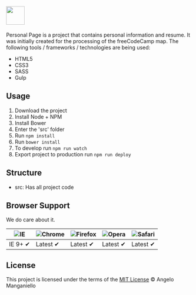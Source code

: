 # <a href='https://amanganiello90.github.io/'><img src='https://avatars3.githubusercontent.com/u/20536757?s=400&v=4' height='50'></a>

Personal Page is a project that contains personal information and resume. It was initially created for the processing of the freeCodeCamp map. The following tools / frameworks / technologies are being used:

* HTML5
* CSS3
* SASS
* Gulp


## Usage

1. Download the project
2. Install Node + NPM
3. Install Bower
4. Enter the 'src' folder
5. Run `npm install`
6. Run `bower install`
7. To develop run `npm run watch`
8. Export project to production run `npm run deploy`

## Structure
* src: Has all project code

## Browser Support

We do care about it.

![IE](https://cloud.githubusercontent.com/assets/398893/3528325/20373e76-078e-11e4-8e3a-1cb86cf506f0.png) | ![Chrome](https://cloud.githubusercontent.com/assets/398893/3528328/23bc7bc4-078e-11e4-8752-ba2809bf5cce.png) | ![Firefox](https://cloud.githubusercontent.com/assets/398893/3528329/26283ab0-078e-11e4-84d4-db2cf1009953.png) | ![Opera](https://cloud.githubusercontent.com/assets/398893/3528330/27ec9fa8-078e-11e4-95cb-709fd11dac16.png) | ![Safari](https://cloud.githubusercontent.com/assets/398893/3528331/29df8618-078e-11e4-8e3e-ed8ac738693f.png)
--- | --- | --- | --- | --- |
IE 9+ ✔ | Latest ✔ | Latest ✔ | Latest ✔ | Latest ✔ |


## License

This project is licensed under the terms of the [MIT License](https://github.com/amanganiello90/amanganiello90.github.io/blob/master/LICENSE) © Angelo Manganiello
